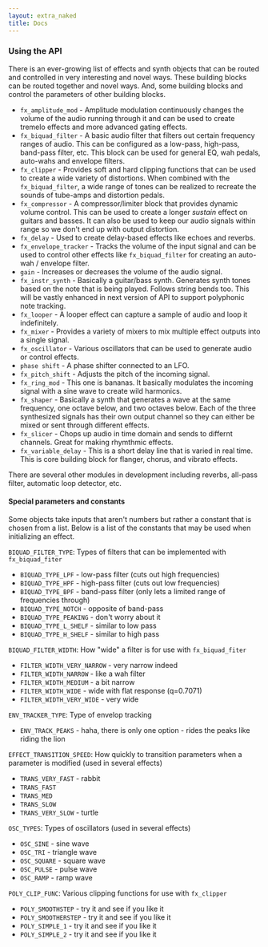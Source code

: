 ```yaml
---
layout: extra_naked
title: Docs
---
```


### Using the API

There is an ever-growing list of effects and synth objects that can be routed and controlled in very interesting and novel ways.  These building blocks can be routed together and novel ways.  And, some building blocks and control the parameters of other building blocks.

 * `fx_amplitude_mod` - Amplitude modulation continuously changes the volume of the audio running through it and can be used to create tremelo effects and more advanced gating effects.
 * `fx_biquad_filter` - A basic audio filter that filters out certain frequency ranges of audio.  This can be configured as a low-pass, high-pass, band-pass filter, etc.  This block can be  used for general EQ, wah pedals, auto-wahs and envelope filters.  
 * `fx_clipper` - Provides soft and hard clipping functions that can be used to create a wide variety of distortions.  When combined with the `fx_biquad_filter`, a wide range of tones can be realized to recreate the sounds of tube-amps and distortion pedals.
 * `fx_compressor` - A compressor/limiter block that provides dynamic volume control.  This can be used to create a longer *sustain* effect on guitars and basses.  It can also be used to keep our audio signals within range so we don't end up with output distortion.
 * `fx_delay` - Used to create delay-based effects like echoes and reverbs.
 * `fx_envelope_tracker` - Tracks the volume of the input signal and can be used to control other effects like `fx_biquad_filter` for creating an auto-wah / envelope filter.
 * `gain` - Increases or decreases the volume of the audio signal.
 * `fx_instr_synth` - Basically a guitar/bass synth.  Generates synth tones based on the note that is being played.  Follows string bends too.  This will be vastly enhanced in next version of API to support polyphonic note tracking.
 * `fx_looper` - A looper effect can capture a sample of audio and loop it indefinitely.  
 * `fx_mixer` - Provides a variety of mixers to mix multiple effect outputs into a single signal.
 * `fx_oscillator` - Various oscillators that can be used to generate audio or control effects.
 * `phase shift` - A phase shifter connected to an LFO.
 * `fx_pitch_shift` - Adjusts the pitch of the incoming signal.
 * `fx_ring_mod` - This one is bananas.  It basically modulates the incoming signal with a sine wave to create wild harmonics.
 * `fx_shaper` - Basically a synth that generates a wave at the same frequency, one octave below, and two octaves below.  Each of the three synthesized signals has their own output channel so they can either be mixed or sent through different effects.
 * `fx_slicer` - Chops up audio in time domain and sends to differnt channels.  Great for making rhymthmic effects.
 * `fx_variable_delay` - This is a short delay line that is varied in real time.  This is core building block for flanger, chorus, and vibrato effects.

 There are several other modules in development including reverbs, all-pass filter, automatic loop detector, etc.

#### Special parameters and constants

Some objects take inputs that aren't numbers but rather a constant that is chosen from a list.  Below is a list of the constants that may be used when initializing an effect.

`BIQUAD_FILTER_TYPE`: Types of filters that can be implemented with `fx_biquad_fiter`
 * `BIQUAD_TYPE_LPF` - low-pass filter (cuts out high frequencies)
 * `BIQUAD_TYPE_HPF` - high-pass filter (cuts out low frequencies)
 * `BIQUAD_TYPE_BPF` - band-pass filter (only lets a limited range of frequencies through)
 * `BIQUAD_TYPE_NOTCH` - opposite of band-pass
 * `BIQUAD_TYPE_PEAKING` - don't worry about it
 * `BIQUAD_TYPE_L_SHELF` - similar to low pass
 * `BIQUAD_TYPE_H_SHELF` - similar to high pass

`BIQUAD_FILTER_WIDTH`: How "wide" a filter is for use with `fx_biquad_fiter`
 * `FILTER_WIDTH_VERY_NARROW` - very narrow indeed
 * `FILTER_WIDTH_NARROW` - like a wah filter
 * `FILTER_WIDTH_MEDIUM` - a bit narrow
 * `FILTER_WIDTH_WIDE` - wide with flat response (q=0.7071)
 * `FILTER_WIDTH_VERY_WIDE` - very wide

`ENV_TRACKER_TYPE`: Type of envelop tracking
 * `ENV_TRACK_PEAKS` - haha, there is only one option - rides the peaks like riding the lion

`EFFECT_TRANSITION_SPEED`: How quickly to transition parameters when a parameter is modified (used in several effects)
 * `TRANS_VERY_FAST` - rabbit
 * `TRANS_FAST`
 * `TRANS_MED`
 * `TRANS_SLOW`
 * `TRANS_VERY_SLOW` - turtle

`OSC_TYPES`: Types of oscillators (used in several effects)
  * `OSC_SINE` - sine wave
  * `OSC_TRI` - triangle wave
  * `OSC_SQUARE` - square wave
  * `OSC_PULSE` - pulse wave
  * `OSC_RAMP` - ramp wave

`POLY_CLIP_FUNC`: Various clipping functions for use with `fx_clipper`
  * `POLY_SMOOTHSTEP` - try it and see if you like it
  * `POLY_SMOOTHERSTEP` - try it and see if you like it
  * `POLY_SIMPLE_1` - try it and see if you like it
  * `POLY_SIMPLE_2` - try it and see if you like it

